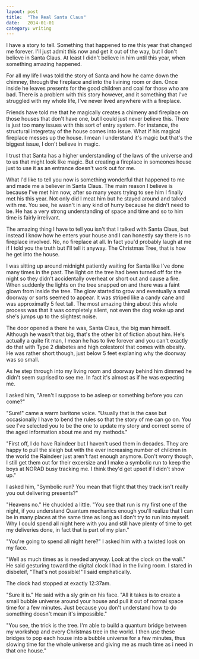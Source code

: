 ```yaml
---
layout: post
title:  "The Real Santa Claus"
date:   2014-01-01
category: writing
---
```


I have a story to tell. Something that happened to me this year that changed me forever. I'll just admit this now and get it out of the way, but I don't believe in Santa Claus. At least I didn't believe in him until this year, when something amazing happened. 

For all my life I was told the story of Santa and how he came down the chimney, through the fireplace and into the livining room or den. Once inside he leaves presents for the good children and coal for those who are bad. There is a problem with this story however, and it something that I've struggled with my whole life, I've never lived anywhere with a fireplace. 

Friends have told me that he magically creates a chimeny and fireplace on those houses that don't have one, but I could just never believe this. There is just too many issues with this sort of entry system. For instance, the structural integretay of the house comes into issue. What if his magical fireplace messes up the house. I mean I understand it's magic but that's the biggest issue, I don't believe in magic. 

I trust that Santa has a higher understanding of the laws of the universe and to us that might look like magic. But creating a fireplace in someones house just to use it as an entrance doesn't work out for me. 

What I'd like to tell you now is something wonderful that happened to me and made me a believer in Santa Claus. The main reason I believe is because I've met him now, after so many years trying to see him I finally met his this year. Not only did I meat him but he stayed around and talked with me. You see, he wasn't in any kind of hurry because he didn't need to be. He has a very strong understanding of space and time and so to him time is fairly irrelivant. 

The amazing thing I have to tell you isn't that I talked with Santa Claus, but instead I know how he enters your house and I can honestly say there is no fireplace involved. No, no fireplace at all. In fact you'd probably laugh at me if I told you the truth but I'll tell it anyway. The Christmas Tree, that is how he get into the house. 

I was sitting up around midnight patiently waiting for Santa like I've done many times in the past. The light on the tree had been turned off for the night so they didn't accidentally overheat or short out and cause a fire. When suddenly the lights on the tree snapped on and there was a faint glown from inside the tree. The glow started to grow and eventually a small doorway or sorts seemed to appear. It was striped like a candy cane and was approximatly 5 feet tall. The most amazing thing about this whole process was that it was completely silent, not even the dog woke up and she's jumps up to the slightest noise. 

The door opened a there he was, Santa Claus, the big man himself. Although he wasn't that big, that's the other bit of fiction about him. He's actually a quite fit man, I mean he has to live forever and you can't exactly do that with Type 2 diabetes and high colestorol that comes with obesity. He was rather short though, just below 5 feet explaning why the doorway was so small. 

As he step through into my living room and doorway behind him dimmed he didn't seem suprised to see me. In fact it's almost as if he was expecting me. 

I asked him, "Aren't I suppose to be asleep or something before you can come?"

"Sure!" came a warm baritone voice. "Usually that is the case but occasionally I have to bend the rules so that the story of me can go on. You see I've selected you to be the one to update my story and correct some of the aged information about me and my methods."

"First off, I do have Raindeer but I haven't used them in decades. They are happy to pull the sleigh but with the ever increasing number of children in the world the Raindeer just aren't fast enough anymore. Don't worry though, I still get them out for their excersize and I make a symbolic run to keep the boys at NORAD busy tracking me. I think they'd get upset if I didn't show up."

I asked him, "Symbolic run? You mean that flight that they track isn't really you out delivering presents?"

"Heavens no." He chuckled a little. "You see that run is my first one of the night, if you understand Quantum mechanics enough you'll realize that I can be in many places at the same time as long as I don't try to run into myself. Why I could spend all night here with you and still have plenty of time to get my deliveries done, in fact that is part of my plan."

"You're going to spend all night here?" I asked him with a twisted look on my face. 

"Well as much times as is needed anyway. Look at the clock on the wall." He said gesturing toward the digital clock I had in the living room. I stared in disbeleif, "That's not possible!" I said emphatically. 

The clock had stopped at exactly 12:37am. 

"Sure it is." He said with a sly grin on his face. "All it takes is to create a small bubble universe around your house and pull it out of normal space time for a few minutes. Just because you don't understand how to do something doesn't mean it's impossible."

"You see, the trick is the tree. I'm able to build a quantum bridge between my workshop and every Christmas tree in the world. I then use these bridges to pop each house into a bubble universe for a few minutes, thus slowing time for the whole universe and giving me as much time as i need in that one house."